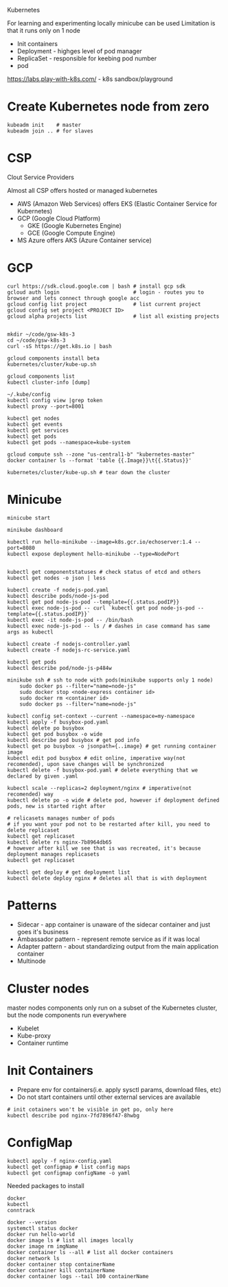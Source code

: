 Kubernetes

For learning and experimenting locally minicube can be used
Limitation is that it runs only on 1 node

* Init containers
* Deployment - highges level of pod manager
* ReplicaSet - responsible for keebing pod number
* pod

https://labs.play-with-k8s.com/ - k8s sandbox/playground

# Create Kubernetes node from zero

```
kubeadm init    # master
kubeadm join .. # for slaves
```


# CSP
Clout Service Providers

Almost all CSP offers hosted or managed kubernetes
* AWS (Amazon Web Services) offers EKS (Elastic Container Service for Kubernetes)
* GCP (Google Cloud Platform)
	* GKE (Google Kubernetes Engine)
	* GCE (Google Compute Engine)
* MS Azure offers AKS (Azure Container service)

# GCP

```
curl https://sdk.cloud.google.com | bash # install gcp sdk
gcloud auth login                        # login - routes you to browser and lets connect through google acc
gcloud config list project               # list current project
gcloud config set project <PROJECT ID>
gcloud alpha projects list               # list all existing projects


mkdir ~/code/gsw-k8s-3
cd ~/code/gsw-k8s-3
curl -sS https://get.k8s.io | bash

gcloud components install beta
kubernetes/cluster/kube-up.sh

gcloud components list
kubectl cluster-info [dump]

~/.kube/config
kubectl config view |grep token
kubectl proxy --port=8001

kubectl get nodes
kubectl get events
kubectl get services
kubectl get pods
kubectl get pods --namespace=kube-system

gcloud compute ssh --zone "us-central1-b" "kubernetes-master"
docker container ls --format 'table {{.Image}}\t{{.Status}}' 

kubernetes/cluster/kube-up.sh # tear down the cluster
```

# Minicube

```
minicube start

minikube dashboard

kubectl run hello-minikube --image=k8s.gcr.io/echoserver:1.4 --port=8080
kubectl expose deployment hello-minikube --type=NodePort


kubectl get componentstatuses # check status of etcd and others
kubectl get nodes -o json | less

kubectl create -f nodejs-pod.yaml
kubectl describe pods/node-js-pod
kubectl get pod node-js-pod --template={{.status.podIP}}
kubectl exec node-js-pod -- curl `kubectl get pod node-js-pod --template={{.status.podIP}}`
kubectl exec -it node-js-pod -- /bin/bash
kubectl exec node-js-pod -- ls / # dashes in case command has same args as kubectl

kubectl create -f nodejs-controller.yaml
kubectl create -f nodejs-rc-service.yaml

kubectl get pods
kubectl describe pod/node-js-p484w

minikube ssh # ssh to node with pods(minikube supports only 1 node)
	sudo docker ps --filter="name=node-js"
	sudo docker stop <node-express container id>
	sudo docker rm <container id>
	sudo docker ps --filter="name=node-js"

```

```
kubectl config set-context --current --namespace=my-namespace
kubectl apply -f busybox-pod.yaml
kubectl delete po busybox
kubectl get pod busybox -o wide
kubectl describe pod busybox # get pod info
kubectl get po busybox -o jsonpath={..image} # get running container image
kubectl edit pod busybox # edit online, imperative way(not recomended), upon save changes will be synchronized
kubectl delete -f busybox-pod.yaml # delete everything that we declared by given .yaml

kubectl scale --replicas=2 deployment/nginx # imperative(not recomended) way
kubectl delete po -o wide # delete pod, however if deployment defined pods, new is started right after

# relicasets manages number of pods
# if you want your pod not to be restarted after kill, you need to delete replicaset
kubectl get replicaset
kubectl delete rs nginx-7b8964db65
# however after kill we see that is was recreated, it's because deployment manages replicasets
kubectl get replicaset

kubectl get deploy # get deployment list
kubectl delete deploy nginx # deletes all that is with deployment
```


# Patterns

* Sidecar - app container is unaware of the sidecar container and just goes it's business
* Ambassador pattern - represent remote service as if it was local
* Adapter pattern - about standardizing output from the main application container
* Multinode

# Cluster nodes
master nodes components only run on a subset of the Kubernetes cluster, but the node  components run
everywhere

* Kubelet
* Kube-proxy
* Container runtime

# Init Containers

* Prepare env for containers(i.e. apply sysctl params, download files, etc)
* Do not start containers until other external services are available

```
# init cotainers won't be visible in get po, only here
kubectl describe pod nginx-7fd7896f47-8hwbg
```

# ConfigMap

```
kubectl apply -f nginx-config.yaml
kubectl get configmap # list config maps
kubectl get configmap configName -o yaml
```


Needed packages to install
```
docker
kubectl
conntrack 
```

```
docker --version
systemctl status docker
docker run hello-world
docker image ls # list all images locally
docker image rm imgName
docker container ls --all # list all docker containers
docker network ls
docker container stop containerName 
docker container kill containerName
docker container logs --tail 100 containerName
```

